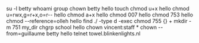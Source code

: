  su -l betty
whoami
group
chown betty hello
touch
chmod u+x hello
chmod u=rwx,g=r+x,o=r-- hello
chmod a+x hello
chmod 007 hello
chmod 753 hello
chmod --reference=olleh hello
find ./ -type d -exec chmod 755 {} +
mkdir -m 751 my_dir
chgrp school hello
chown vincent:staff *
chown --from=guillaume betty hello
telnet towel.blinkenlights.nl
